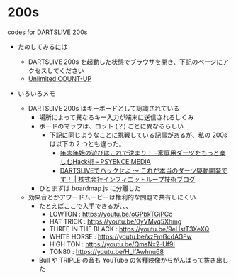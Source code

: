 ﻿# 200s
codes for DARTSLIVE 200s

* ためしてみるには
    * DARTSLIVE 200s を起動した状態でブラウザを開き、下記のページにアクセスしてください
    * [Unlimited COUNT-UP](https://yoshidaa.github.io/200s/proto/)

* いろいろメモ
    * DARTSLIVE 200s はキーボードとして認識されている
        * 場所によって異なるキー入力が端末に送信されるしくみ
        * ボードのマップは、ロット (？) ごとに異なるらしい
            * 下記に同じようなことに挑戦している記事があるが、私の 200s は以下の 2 つとも違った。
                * [年末年始の遊びはこれで決まり！ -家庭用ダーツをもっと楽しむHack術 – PSYENCE:MEDIA](https://tech.recruit-mp.co.jp/gadget/post-14929/)
                * [DARTSLIVEでハックせよ 〜 これが本当のダーツ駆動開発です！ | 株式会社インフィニットループ技術ブログ](https://www.infiniteloop.co.jp/blog/2016/01/dartslive_as_keyboard/)
        * ひとまずは boardmap.js に分離した
    * 効果音とかアワードムービーは権利的な問題で共有しにくい
        * たとえばここで入手できるが、、、
            * LOWTON : https://youtu.be/oGPbkTGjPCo
            * HAT TRICK : https://youtu.be/0yVMvq5Xhmg
            * THREE IN THE BLACK : https://youtu.be/9eHstT3XeXQ
            * WHITE HORSE : https://youtu.be/xzFmGcdAGFw
            * HIGH TON : https://youtu.be/QmsNx2-Uf9I
            * TON80 : https://youtu.be/H_lfAwhnu68
        * Bull や TRIPLE の音も YouTube の各種映像からがんばって抜き出した
